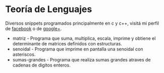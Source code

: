 # Teoría de Lenguajes

Diversos snippets programados principalmente en c y c++,
visitá mi perfil de [facebook](http://www.facebook.com/wafto) o de [google+](https://plus.google.com/105992688186668382970/posts).

+ matriz - Programa que suma, multiplica, escala, imprime y obtiene el determinante de matrices definidos con estructuras.
+ senoidal - Programa que imprime en pantalla una senoidal con asteriscos.
+ sumas-grandes - Programa que realiza sumas grandes atraves de cadenas de digitos enteros.

